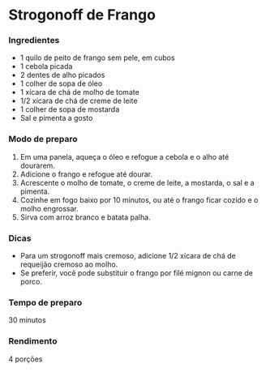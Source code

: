 # Strogonoff de Frango 


### Ingredientes

* 1 quilo de peito de frango sem pele, em cubos
* 1 cebola picada
* 2 dentes de alho picados
* 1 colher de sopa de óleo
* 1 xícara de chá de molho de tomate
* 1/2 xícara de chá de creme de leite
* 1 colher de sopa de mostarda
* Sal e pimenta a gosto

### Modo de preparo

1. Em uma panela, aqueça o óleo e refogue a cebola e o alho até dourarem.
2. Adicione o frango e refogue até dourar.
3. Acrescente o molho de tomate, o creme de leite, a mostarda, o sal e a pimenta.
4. Cozinhe em fogo baixo por 10 minutos, ou até o frango ficar cozido e o molho engrossar.
5. Sirva com arroz branco e batata palha.

### Dicas

* Para um strogonoff mais cremoso, adicione 1/2 xícara de chá de requeijão cremoso ao molho.
* Se preferir, você pode substituir o frango por filé mignon ou carne de porco.

### Tempo de preparo

30 minutos

### Rendimento

4 porções
